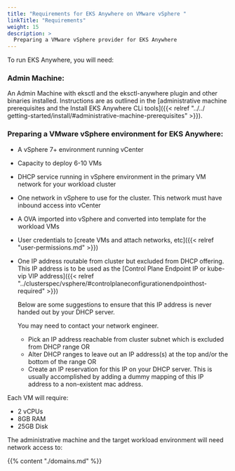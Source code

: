 ```yaml
---
title: "Requirements for EKS Anywhere on VMware vSphere "
linkTitle: "Requirements"
weight: 15
description: >
  Preparing a VMware vSphere provider for EKS Anywhere
---
```


To run EKS Anywhere, you will need:

### Admin Machine:
An Admin Machine with eksctl and the eksctl-anywhere plugin and other binaries installed. Instructions are as outlined in the [administrative machine prerequisites and the Install EKS Anywhere CLi tools]({{< relref "../../ getting-started/install/#administrative-machine-prerequisites" >}}).

### Preparing a VMware vSphere environment for EKS Anywhere:
* A vSphere 7+ environment running vCenter
* Capacity to deploy 6-10 VMs
* DHCP service running in vSphere environment in the primary VM network for your workload cluster
* One network in vSphere to use for the cluster. This network must have inbound access into vCenter
* A OVA imported into vSphere and converted into template for the workload VMs
* User credentials to [create VMs and attach networks, etc]({{< relref "user-permissions.md" >}})
* One IP address routable from cluster but excluded from DHCP offering. 
  This IP address is to be used as the [Control Plane Endpoint IP or kube-vip VIP address]({{< relref "../clusterspec/vsphere/#controlplaneconfigurationendpointhost-required" >}})

  Below are some suggestions to ensure that this IP address is never handed out by your DHCP server. 
 
  You may need to contact your network engineer.
      
   *  Pick an IP address reachable from cluster subnet which is excluded from DHCP range OR
   *  Alter DHCP ranges to leave out an IP address(s) at the top and/or the bottom of the range OR
   *  Create an IP reservation for this IP on your DHCP server. This is usually accomplished by adding 
a dummy mapping of this IP address to a non-existent mac address.


Each VM will require:

* 2 vCPUs
* 8GB RAM
* 25GB Disk

The administrative machine and the target workload environment will need network access to:

{{% content "./domains.md" %}}


